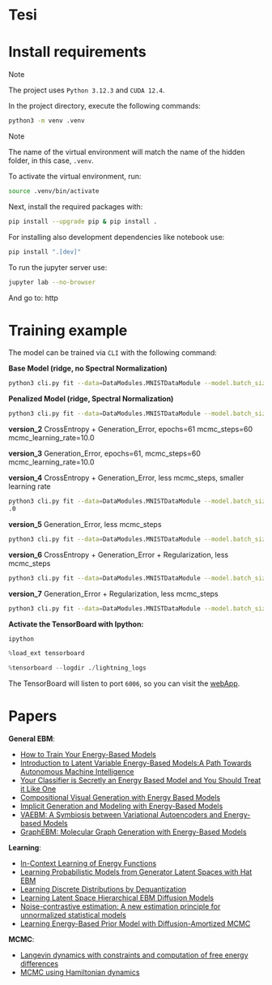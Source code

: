 # Tesi

# Install requirements

> [!NOTE]
> The project uses `Python 3.12.3` and `CUDA 12.4`.

In the project directory, execute the following commands:

```bash
python3 -m venv .venv
```
> [!NOTE]
> The name of the virtual environment will match the name of the hidden folder, 
> in this case, `.venv`.

To activate the virtual environment, run:

```bash
source .venv/bin/activate
```
Next, install the required packages with:

```bash
pip install --upgrade pip & pip install .
```
For installing also development dependencies like notebook use:

```bash
pip install ".[dev]"
```

To run the jupyter server use:
```bash
jupyter lab --no-browser
```

And go to:
http

# Training example

The model can be trained via `CLI` with the following command:

**Base Model (ridge, no Spectral Normalization)**
```bash
python3 cli.py fit --data=DataModules.MNISTDataModule --model.batch_size=128 --model.mcmc_steps=60 --model.mcmc_learning_rate=10.0
```

**Penalized Model (ridge, Spectral Normalization)**
```bash
python3 cli.py fit --data=DataModules.MNISTDataModule --model.batch_size=128 --model.mcmc_steps=60 --model.mcmc_learning_rate=10.0 --trainer.callbacks SpectralNormalizationCallback
```

**version_2**
CrossEntropy + Generation_Error, epochs=61 mcmc_steps=60 mcmc_learning_rate=10.0

**version_3**
Generation_Error, epochs=61, mcmc_steps=60 mcmc_learning_rate=10.0

**version_4**
CrossEntropy + Generation_Error, less mcmc_steps, smaller learning rate
```bash
python3 cli.py fit --data=DataModules.MNISTDataModule --model.batch_size=128 --model.mcmc_steps=20 --model.mcmc_learning_rate=10
.0
```

**version_5**
Generation_Error, less mcmc_steps
```bash
python3 cli.py fit --data=DataModules.MNISTDataModule --model.batch_size=128 --model.mcmc_steps=20 --model.mcmc_learning_rate=10
```

**version_6**
CrossEntropy + Generation_Error + Regularization, less mcmc_steps
```bash
python3 cli.py fit --data=DataModules.MNISTDataModule --model.batch_size=128 --model.mcmc_steps=20 --model.mcmc_learning_rate=10
```

**version_7**
Generation_Error + Regularization, less mcmc_steps
```bash
python3 cli.py fit --data=DataModules.MNISTDataModule --model.batch_size=128 --model.mcmc_steps=20 --model.mcmc_learning_rate=10
```

**Activate the TensorBoard with Ipython:**
```bash
ipython
```
```python
%load_ext tensorboard
```
```python
%tensorboard --logdir ./lightning_logs
```
The TensorBoard will listen to port `6006`, so you can visit the [webApp](http://localhost:6006/).


# Papers

**General EBM**:
- [How to Train Your Energy-Based Models](https://arxiv.org/pdf/2101.03288)
- [Introduction to Latent Variable Energy-Based Models:A Path Towards Autonomous Machine Intelligence](https://arxiv.org/pdf/2306.02572)
- [Your Classifier is Secretly an Energy Based Model and You Should Treat it Like One](https://arxiv.org/pdf/1912.03263)
- [Compositional Visual Generation with Energy Based Models](https://arxiv.org/pdf/2004.06030)
- [Implicit Generation and Modeling with Energy-Based Models](https://arxiv.org/pdf/1903.08689)
- [VAEBM: A Symbiosis between Variational Autoencoders and Energy-based Models](https://arxiv.org/pdf/2010.00654)
- [GraphEBM: Molecular Graph Generation with Energy-Based Models](https://arxiv.org/pdf/2102.00546)

**Learning**:
- [In-Context Learning of Energy Functions](https://arxiv.org/pdf/2406.12785)
- [Learning Probabilistic Models from Generator Latent Spaces with Hat EBM](https://arxiv.org/pdf/2210.16486)
- [Learning Discrete Distributions by Dequantization](https://arxiv.org/pdf/2001.11235)
- [Learning Latent Space Hierarchical EBM Diffusion Models](https://arxiv.org/pdf/2405.13910)
- [Noise-contrastive estimation: A new estimation principle for unnormalized statistical models](http://proceedings.mlr.press/v9/gutmann10a/gutmann10a.pdf)
- [Learning Energy-Based Prior Model with Diffusion-Amortized MCMC](https://arxiv.org/pdf/2310.03218)

**MCMC**:
- [Langevin dynamics with constraints and computation of free energy differences](https://arxiv.org/pdf/1006.4914v2)
- [MCMC using Hamiltonian dynamics](https://arxiv.org/abs/1206.1901v1)